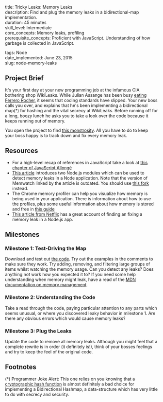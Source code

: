 title:                  Tricky Leaks: Memory Leaks  
description:            Find and plug the memory leaks in a bidirectional-map implementation.  
duration:               45 minutes  
skill_level:            Intermediate  
core_concepts:          Memory leaks, profiling  
prerequisite_concepts:  Proficient with JavaScript.  Understanding of how garbage is collected in JavaScript.  

tags:                   Node  
date_implemented:       June 23, 2015  
slug:                   node-memory-leaks  


## Project Brief

It's your first day at your new programming job at the infamous CIA bothering shop WikiLeaks.  While Julian Assange has been busy [eating Ferrero Rocher](https://www.youtube.com/watch?v=4P-nZZkQqTc), it seems that coding standards have slipped.  Your new boss calls you over, and explains that he's been implementing a bidirectional map(*) for hashing and the vital secrecy at WikiLeaks. Before running off for a long, boozy lunch he asks you to take a look over the code because it keeps running out of memory.

You open the project to find [this monstrosity](https://gist.github.com/oampo/da35215db9cd794c7aff).  All you have to do to keep your boss happy is to track down and fix every memory leak.


## Resources

* For a high-level recap of references in JavaScript take a look at [this chapter of JavaScript Allongé](https://github.com/Thinkful-Ed/js-allonge-book/blob/master/content/3_References%20and%20Rebinding/content.md)
* [This article](http://www.nearform.com/nodecrunch/self-detect-memory-leak-node/) introduces two Node.js modules which can be used to detect memory leaks in a Node application.  Note that the version of Memwatch linked by the article is outdated.  You should use [this fork](https://github.com/marcominetti/node-memwatch) instead.
* The Chrome memory profiler can help you visualize how memory is being used in your application.  There is information about how to use the profiles, plus some useful information about how memory is stored and free in [this guide](https://developer.chrome.com/devtools/docs/javascript-memory-profiling)
* [This article from Netflix](http://techblog.netflix.com/2014/11/nodejs-in-flames.html) has a great account of finding an fixing a memory leak in a Node.js app.

## Milestones

### Milestone 1: Test-Driving the Map

Download and test out [the code](https://gist.github.com/oampo/da35215db9cd794c7aff).  Try out the examples in the comments to make sure they work.  Try adding, removing, and filtering large groups of items whilst watching the memory usage.  Can you detect any leaks?  Does anything not work how you expected it to?  If you need some help understanding when memory might leak, have a read of the [MDN documentation on memory management](https://developer.mozilla.org/en-US/docs/Web/JavaScript/Memory_Management).

### Milestone 2: Understanding the Code

Take a read through the code, paying particular attention to any parts which seems unusual, or where you discovered leaky behavior in milestone 1.  Are there any obvious errors which would cause memory leaks?

### Milestone 3: Plug the Leaks

Update the code to remove all memory leaks.  Although you might feel that a complete rewrite is in order (it definitely is!), think of your bosses feelings and try to keep the feel of the original code.

## Footnotes

(*) Programmer Joke Alert: This one relies on you knowing that a [cryptographic hash function](https://en.wikipedia.org/wiki/Cryptographic_hash_function) is almost definitely a bad choice for implementing a Bidirectional Hashmap, a data-structure which has very little to do with secrecy and security.
